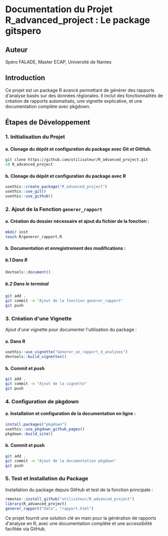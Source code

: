 # Documentation du Projet R_advanced_project : Le package gitspero

## Auteur
Spéro FALADE, Master ECAP, Université de Nantes

## Introduction
Ce projet est un package R avancé permettant de générer des rapports d'analyse basés sur des données régionales. Il inclut des fonctionnalités de création de rapports automatisés, une vignette explicative, et une documentation complète avec pkgdown.

## Étapes de Développement

### 1. Initialisation du Projet

#### a. Clonage du dépôt et configuration du package avec Git et GitHub.
```bash
git clone https://github.com/utilisateur/R_advanced_project.git
cd R_advanced_project
```

#### b. Clonage du dépôt et configuration du package avec R
```R
usethis::create_package("R_advanced_project")
usethis::use_git()
usethis::use_github()
```

### 2. Ajout de la Fonction `generer_rapport`

#### a. Création du dossier nécessaire et ajout du fichier de la fonction :
```bash
mkdir inst
touch R/generer_rapport.R
```

#### b. Documentation et enregistrement des modifications :
##### b.1 Dans R
```R
devtools::document()
```

##### b.2 Dans le terminal 
```bash
git add .
git commit -m "Ajout de la fonction generer_rapport"
git push
```

### 3. Création d'une Vignette
Ajout d'une vignette pour documenter l'utilisation du package :

#### a. Dans R
```R
usethis::use_vignette("Generer_un_rapport_d_analyses")
devtools::build_vignettes()
```

#### b. Commit et push
```bash
git add .
git commit -m "Ajout de la vignette"
git push
```

### 4. Configuration de pkgdown

#### a. Installation et configuration de la documentation en ligne :
```R
install.packages("pkgdown")
usethis::use_pkgdown_github_pages()
pkgdown::build_site()
```

#### b. Commit et push
```bash
git add .
git commit -m "Ajout de la documentation pkgdown"
git push
```

### 5. Test et Installation du Package
Installation du package depuis GitHub et test de la fonction principale :
```R
remotes::install_github("utilisateur/R_advanced_project")
library(R_advanced_project)
generer_rapport("data", "rapport.html")
```

Ce projet fournit une solution clé en main pour la génération de rapports d'analyse en R, avec une documentation complète et une accessibilité facilitée via GitHub.
